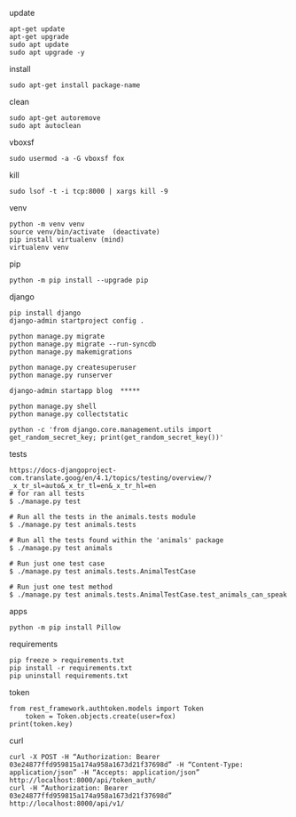 update

    apt-get update
    apt-get upgrade
    sudo apt update 
    sudo apt upgrade -y

install

    sudo apt-get install package-name

clean

    sudo apt-get autoremove
    sudo apt autoclean

vboxsf

    sudo usermod -a -G vboxsf fox

kill
    
    sudo lsof -t -i tcp:8000 | xargs kill -9

venv

    python -m venv venv
    source venv/bin/activate  (deactivate)
    pip install virtualenv (mind)
    virtualenv venv

pip

    python -m pip install --upgrade pip

django

    pip install django
    django-admin startproject config .

    python manage.py migrate 
    python manage.py migrate --run-syncdb
    python manage.py makemigrations

    python manage.py createsuperuser
    python manage.py runserver    

    django-admin startapp blog  *****

    python manage.py shell
    python manage.py collectstatic

    python -c 'from django.core.management.utils import get_random_secret_key; print(get_random_secret_key())'

tests 
    
    https://docs-djangoproject-com.translate.goog/en/4.1/topics/testing/overview/?_x_tr_sl=auto&_x_tr_tl=en&_x_tr_hl=en
    # for ran all tests
    $ ./manage.py test

    # Run all the tests in the animals.tests module
    $ ./manage.py test animals.tests
    
    # Run all the tests found within the 'animals' package
    $ ./manage.py test animals
    
    # Run just one test case
    $ ./manage.py test animals.tests.AnimalTestCase
    
    # Run just one test method
    $ ./manage.py test animals.tests.AnimalTestCase.test_animals_can_speak

apps

    python -m pip install Pillow

requirements

    pip freeze > requirements.txt 
    pip install -r requirements.txt
    pip uninstall requirements.txt


token

    from rest_framework.authtoken.models import Token
        token = Token.objects.create(user=fox)
    print(token.key)

curl 

    curl -X POST -H “Authorization: Bearer 03e24877ffd959815a174a958a1673d21f37698d” -H “Content-Type: application/json” -H “Accepts: application/json” http://localhost:8000/api/token_auth/
    curl -H “Authorization: Bearer 03e24877ffd959815a174a958a1673d21f37698d”  http://localhost:8000/api/v1/
